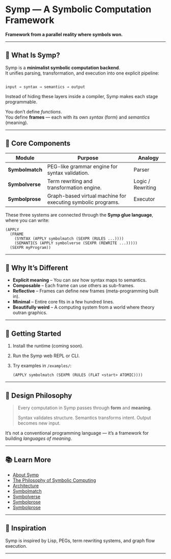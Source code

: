 # Symp — A Symbolic Computation Framework

**Framework from a parallel reality where symbols won.**

---

## 🧩 What Is Symp?

Symp is a **minimalist symbolic computation backend**.  
It unifies parsing, transformation, and execution into one explicit pipeline:

```

input → syntax → semantics → output

````

Instead of hiding these layers inside a compiler, Symp makes each stage programmable.

You don’t define *functions*.  
You define **frames** — each with its own *syntax* (form) and *semantics* (meaning).

---

## 🧠 Core Components

| Module | Purpose | Analogy |
|---------|----------|----------|
| **Symbolmatch** | PEG-like grammar engine for syntax validation. | Parser |
| **Symbolverse** | Term rewriting and transformation engine. | Logic / Rewriting |
| **Symbolprose** | Graph-based virtual machine for executing symbolic programs. | Executor |

These three systems are connected through the **Symp glue language**,  
where you can write:

```
(APPLY
  (FRAME
    (SYNTAX (APPLY symbolmatch (SEXPR (RULES ...))))
    (SEMANTICS (APPLY symbolverse (SEXPR (REWRITE ...)))))
  (SEXPR myProgram))
````

---

## 🔮 Why It’s Different

* **Explicit meaning** – You can *see* how syntax maps to semantics.
* **Composable** – Each frame can use others as sub-frames.
* **Reflective** – Frames can define new frames (meta-programming built in).
* **Minimal** – Entire core fits in a few hundred lines.
* **Beautifully weird** – A computing system from a world where theory outran graphics.

---

## 🚀 Getting Started

1. Install the runtime (coming soon).
2. Run the Symp web REPL or CLI.
3. Try examples in `/examples/`:

   ```
   (APPLY symbolmatch (SEXPR (RULES (FLAT <start> ATOMIC))))
   ```

---

## 🧬 Design Philosophy

> Every computation in Symp passes through **form** and **meaning**.
>
> Syntax validates structure.
> Semantics transforms intent.
> Output becomes new input.

It’s not a conventional programming language —
it’s a framework for building *languages of meaning*.

---

## 📚 Learn More

* [About Symp](docs/symp.md)
* [The Philosophy of Symbolic Computing](docs/philosophy.md)
* [Architecture](docs/architecture.md)
* [Symbolmatch](docs/symbolmatch.md)
* [Symbolverse](docs/symbolverse.md)
* [Symbolprose](docs/symbolprose.md)
* [Symbolprose](docs/examples.md)

---

## 🖤 Inspiration

Symp is inspired by Lisp, PEGs, term rewriting systems, and graph flow execution.

---


